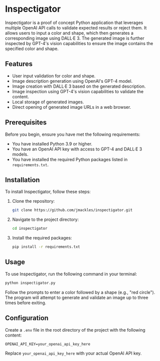 # Inspectigator

Inspectigator is a proof of concept Python application that leverages multiple OpenAI API calls to validate expected results or reject them. It allows users to input a color and shape, which then generates a corresponding image using DALL·E 3. The generated image is further inspected by GPT-4's vision capabilities to ensure the image contains the specified color and shape.

## Features

- User input validation for color and shape.
- Image description generation using OpenAI's GPT-4 model.
- Image creation with DALL·E 3 based on the generated description.
- Image inspection using GPT-4's vision capabilities to validate the content.
- Local storage of generated images.
- Direct opening of generated image URLs in a web browser.

## Prerequisites

Before you begin, ensure you have met the following requirements:

- You have installed Python 3.9 or higher.
- You have an OpenAI API key with access to GPT-4 and DALL·E 3 models.
- You have installed the required Python packages listed in `requirements.txt`.

## Installation

To install Inspectigator, follow these steps:

1. Clone the repository:
   ```bash
   git clone https://github.com/jmackles/inspectigator.git
   ```
2. Navigate to the project directory:
   ```bash
   cd inspectigator
   ```
3. Install the required packages:
   ```bash
   pip install -r requirements.txt
   ```

## Usage

To use Inspectigator, run the following command in your terminal:

```bash
python inspectigator.py
```

Follow the prompts to enter a color followed by a shape (e.g., "red circle"). The program will attempt to generate and validate an image up to three times before exiting.

## Configuration

Create a `.env` file in the root directory of the project with the following content:

```plaintext
OPENAI_API_KEY=your_openai_api_key_here
```

Replace `your_openai_api_key_here` with your actual OpenAI API key.
